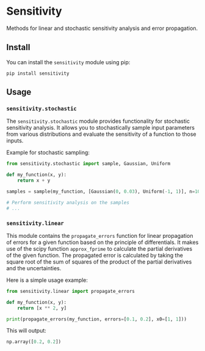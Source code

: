 # Sensitivity

Methods for linear and stochastic sensitivity analysis and error propagation.

## Install

You can install the `sensitivity` module using pip:

```shell
pip install sensitivity
```


## Usage


### `sensitivity.stochastic`

The `sensitivity.stochastic` module provides functionality for stochastic sensitivity analysis. It allows you to stochastically sample input parameters from various distributions and evaluate the sensitivity of a function to those inputs.

Example for stochastic sampling:

```python
from sensitivity.stochastic import sample, Gaussian, Uniform

def my_function(x, y):
    return x + y

samples = sample(my_function, [Gaussian(0, 0.03), Uniform(-1, 1)], n=100)

# Perform sensitivity analysis on the samples
# ...
```


### `sensitivity.linear`

This module contains the `propagate_errors` function for linear propagation of errors for a given function based on the principle of differentials. It makes use of the scipy function `approx_fprime` to calculate the partial derivatives of the given function. The propagated error is calculated by taking the square root of the sum of squares of the product of the partial derivatives and the uncertainties.

Here is a simple usage example:

```python
from sensitivity.linear import propagate_errors

def my_function(x, y):
    return [x ** 2, y]

print(propagate_errors(my_function, errors=[0.1, 0.2], x0=[1, 1]))
```

This will output:

```python
np.array([0.2, 0.2])
```